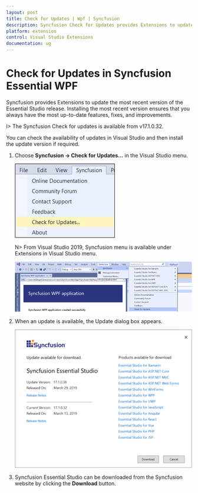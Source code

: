 ```yaml
---
layout: post
title: Check for Updates | Wpf | Syncfusion
description: Syncfusion Check for Updates provides Extensions to update most recent version of the Essential Studio release.
platform: extension
control: Visual Studio Extensions
documentation: ug
---
```


# Check for Updates in Syncfusion Essential WPF

Syncfusion provides Extensions to update the most recent version of the Essential Studio release. Installing the most recent version ensures that you always have the most up-to-date features, fixes, and improvements.

I> The Syncfusion Check for updates is available from v17.1.0.32.

You can check the availability of updates in Visual Studio and then install the update version if required.

1.	Choose **Syncfusion -> Check for Updates…** in the Visual Studio menu.

	![Syncfusion check for updates menu](Check-for-Updates_images/Check-for-Updates_images-img1.png)

	N> From Visual Studio 2019, Syncfusion menu is available under Extensions in Visual Studio menu.

	![Syncfusion check for updates menu](Check-for-Updates_images/Check-for-Updates_images-img1_2019.png)
   
2.	When an update is available, the Update dialog box appears.

	![Syncfusion check for updates wizard](Check-for-Updates_images/Check-for-Updates_images-img2.png)

3.	Syncfusion Essential Studio can be downloaded from the Syncfusion website by clicking the **Download** button.
